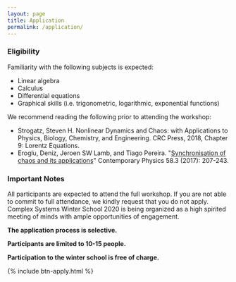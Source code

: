```yaml
---
layout: page
title: Application
permalink: /application/
---
```


### Eligibility

Familiarity with the following subjects is expected:

* Linear algebra
* Calculus
* Differential equations
* Graphical skills (i.e. trigonometric, logarithmic, exponential functions)

We recommend reading the following prior to attending the workshop:
* Strogatz, Steven H. Nonlinear Dynamics and Chaos: with Applications to Physics, Biology, Chemistry, and Engineering. CRC Press, 2018, Chapter 9: Lorentz Equations.
* Eroglu, Deniz, Jeroen SW Lamb, and Tiago Pereira. "[Synchronisation of chaos and its applications](http://conteudo.icmc.usp.br/pessoas/tiago/index.html/assets/synchronisation-of-chaos-and-its-applications.pdf)" Contemporary Physics 58.3 (2017): 207-243.

### Important Notes

All participants are expected to attend the full workshop. If you are not able to commit to full attendance, we kindly request that you do not apply. Complex Systems Winter School 2020 is being organized as a high spirited meeting of minds with ample opportunities of engagement.

**The application process is selective.**

**Participants are limited to 10-15 people.**

**Participation to the winter school is free of charge.**

{% include btn-apply.html %}
